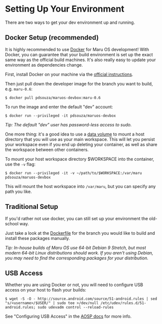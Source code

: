 # Setting Up Your Environment

There are two ways to get your dev environment up and running.

## Docker Setup (recommended)

It is highly recommended to use [Docker](https://github.com/docker/docker) for Maru OS development! With Docker, you can guarantee that your build environment is set up the exact same way as the official build machines. It's also really easy to update your environment as dependencies change.

First, install Docker on your machine via the [official instructions](https://docs.docker.com/engine/installation/linux/).

Then just pull down the developer image for the branch you want to build, e.g. `maru-0.6`:

    $ docker pull pdsouza/maruos-devbox:maru-0.6

To run the image and enter the default "dev" account:

    $ docker run --privileged -it pdsouza/maruos-devbox

*Tip: The default "dev" user has password-less access to sudo.*

One more thing: it's a good idea to use a [data volume](https://docs.docker.com/storage/volumes/) to mount a host directory that you will use as your main workspace. This will let you persist your workspace even if you end up deleting your container, as well as share the workspace between other containers.

To mount your host workspace directory $WORKSPACE into the container, use the `-v` flag:

    $ docker run --privileged -it -v ~/path/to/$WORKSPACE:/var/maru pdsouza/maruos-devbox

This will mount the host workspace into `/var/maru`, but you can specify any path you like.

## Traditional Setup

If you'd rather not use docker, you can still set up your environment the old-school way.

Just take a look at the [Dockerfile](https://github.com/pdsouza/maruos-docker/blob/maru-0.6/Dockerfile) for the branch you would like to build and install these packages manually.

*Tip: In-house builds of Maru OS use 64-bit Debian 9 Stretch, but most modern 64-bit Linux distributions should work. If you aren't using Debian, you may need to find the corresponding packages for your distribution.*

## USB Access

Whether you are using Docker or not, you will need to configure USB access on your host to flash your builds:

    $ wget -S -O - http://source.android.com/source/51-android.rules | sed "s/<username>/$USER/" | sudo tee >/dev/null /etc/udev/rules.d/51-android.rules; sudo udevadm control --reload-rules

See "Configuring USB Access" in the [AOSP docs](https://source.android.com/source/initializing.html#setting-up-a-linux-build-environment) for more info.
